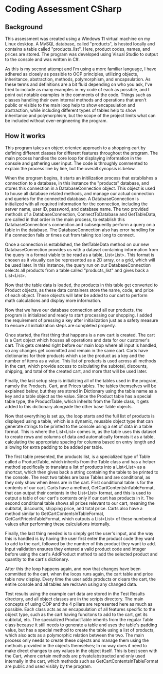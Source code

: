 # Coding Assessment CSharp
 
## Background
This assessment was created using a Windows 11 virtual machine on my Linux desktop. A MySQL database, called "products", is hosted locally and contains a table called "products_list". Here, product codes, names, and prices are stored. The program was developed using Visual Studio to output to the console and was written in C#.

As this is my second attempt and I'm using a more familiar language, I have adhered as closely as possible to OOP principles, utilizing objects, inheritance, abstraction, methods, polymorphism, and encapsulation. As these terms and definitions are a bit fluid depending on who you ask, I've tried to include as many examples in my code of each as possible, and I point out notable examples in the comments of the code. Things such as classes handling their own internal methods and operations that aren't public or visible to the main loop help to show encapsulation and abstraction, while including different types of tables help to show inheritance and polymorphism, but the scope of the project limits what can be included without over-engineering the program.

## How it works
This program takes an object oriented approach to a shopping cart by defining different classes for different features throughout the program. The main process handles the core loop for displaying information in the console and gathering user input. The code is throughly commented to explain the process line by line, but the overall synopsis is below.

When the program begins, it starts an initilization process that establishes a connection to a database, in this instance the "products" database, and stores this connection in a DatabaseConnection object. This object is used to house all database related methods, and manage our actual connection and queries for the connected database. A DatabaseConnection is initialized with all required information for the connection, including the server name, user ID, password, and database name. The two provided methods of a DatabaseConnection, ConnectToDatabase and GetTableData, are called in that order in the main process, to establish this DatabaseConnection's connection and subsequently perform a query on a table in the database. The DatabaseConnection also has error handling for if a connection fails or times out from taking too long to connect.

Once a connection is established, the GetTableData method on our new DatabaseConnection provides us with a dataset containing information from the query in a format viable to be read as a table, List<List<string>>. This format is chosen as it visually can be represented as a 2D array, or a grid, which will be used later. In this instance, the query run on our DatabaseConnection selects all products from a table called "products_list" and gives back a List<List<string>>.

Now that the table data is loaded, the products in this table get converted to Product objects, as these data containers store the name, code, and price of each object. These objects will later be added to our cart to perform math calculations and display more information.

Now that we have our database connection and all our products, the program is initialized and ready to start processing our shopping. I added the requirement of pressing a key after initialization just as a safety measure to ensure all initialization steps are completed properly.

Once started, the first thing that happens is a new cart is created. The cart is a Cart object which houses all operations and data for our customer's cart. This gets created right before our main loop where all input is handled, so any changes get committed and remain in the same cart. Carts have dictionaries for their products which use the product as a key and the number of items as a value. This list of products is used across all methods in the cart, which provide access to calculating the subtotal, discounts, shipping, and total of the created cart, and more that will be used later.

Finally, the last setup step is initializing all of the tables used in the program, namely the Products, Cart, and Prices tables. The tables themselves will be explained below, but they are stored in Dictionary using the table name as a key and a table object as the value. Since the Product table has a special table type, the ProductTable, which inherits from the Table class, it gets added to this dictionary alongside the other base Table objects.

Now that everything is set up, the loop starts and the full list of products is displayed using a table, which is a dynamic, reusable object type that can generate strings to be printed to the console using a set of data in a table format. This is where the List<List<string>> comes in, as the table uses this dataset to create rows and columns of data and automatically formats it as a table, calculating the appropriate spacing for columns based on entry length and allowing for extra padding to be added per table.

The first table presented, the products list, is a specialized type of Table called a ProductTable, which inherits from the Table class and has a helper method specifically to translate a list of products into a List<List<string>> as a shortcut, which then gives back a string containing the table to be printed to the console. The next two tables are base Tables and are conditional, as they only show when items are in the cart. First conditional table is for the contents of our cart. Carts have a method, GetCartContentsInTableFormat, that can output their contents in the List<List<string>> format, and this is used to output a table of our cart's contents only if our cart has products in it. The second conditional table shows all prices relevant to our cart, meaning the subtotal, discounts, shipping price, and total price. Carts also have a method similar to GetCartContentsInTableFormat, GetCartPriceInTableFormat, which outputs a List<List<string>> of these numberical values after performing these calculations internally.

Finally, the last thing needed is to simply get the user's input, and the way this is handled is by having the user first enter the product code they want to add to the cart, followed by the number of this product they want to add. Input validation ensures they entered a valid product code and integer before using the cart's AddProduct method to add the selected product and quantity to the cart's dictionary.

After this the loop happens again, and now that changes have been committed to the cart, when the loops runs again, the cart table and price table now display. Every time the user adds products or clears the cart, the entire console and all tables are redrawn using any changed data. 

Test results using the example cart data are stored in the Test Results directory, and all object classes are in the scripts directory. The main concepts of using OOP and the 4 pillars are represented here as much as possible. Each class acts as an encapsulation of all features specific to the object type, such as the cart having funcitons to add to the cart, get its subtotal, etc. The specialized ProductTable inherits from the regular Table class because it still needs to generate a table and uses the table's padding value, but has a special method to create the table using a list of products, which also acts as a polymorphic relation between the two. The main process only needs to create these objects and manage them using the methods provided in the objects themselves; In no way does it need to make direct changes to any values in the object itself. This is best seen with the Cart, where certain methods are private/abstracted and only used internally in the cart, which methods such as GetCartContentsInTableFormat are public and used visibly by the program.